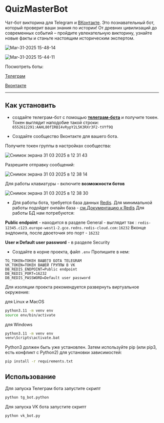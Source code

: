 # QuizMasterBot
Чат-бот викторина для Telegram и [ВКонтакте](https://vk.com/).
Это познавательный бот, который проверит ваши знания по истории! От древних цивилизаций до современных событий – пройдите увлекательную викторину, узнайте новые факты и станьте настоящим историческим экспертом.

![Mar-31-2025 15-48-14](https://github.com/user-attachments/assets/3d7a2549-f141-4119-851d-c94abcd23d52)

![Mar-31-2025 15-44-11](https://github.com/user-attachments/assets/06a8d442-cee1-493c-90ac-fac5752694e4)


Посмотреть боты:

[Телеграм]()

[Вконтакте]()

---

## Как установить

- создайте телеграм-бот с помощью [**телеграм-бота**](https://t.me/BotFather) и получите токен. Токен выглядит наподобие такой строки: 
```6552612291:AAHL80fIRBI4vRypY2L5K3RXr3F2-tVYf9Q```

- Создайте сообщество Вконтакте для вашего бота.

Получите токен группы в настройках сообщества:

![Снимок экрана 31 03 2025 в 12 31 43](https://github.com/user-attachments/assets/cdf7c494-281b-4dc2-a3ce-727ec4b41856)

Разрешите отправку сообщений:

![Снимок экрана 31 03 2025 в 12 38 14](https://github.com/user-attachments/assets/257e04f4-c8c6-4ef6-9d20-1443e7aab993)

Для работы клавиатуры - включите **возможности ботов**

![Снимок экрана 31 03 2025 в 12 38 30](https://github.com/user-attachments/assets/b5281c41-d450-412d-847b-6cda5f06d2a7)


- Для работы бота, требуется база данных [Redis](https://redis.io).
Для минимальной работы подойдет онлайн база - [см.Документацию к Redis](https://redis.io/docs/latest/operate/rc/rc-quickstart/)
Для работы БД нам потребуются:

**Public endpoint** - находится в разделе General - выглядит так : ``redis-12345.c123.europe-west1-2.gce.redns.redis-cloud.com:16232``
Вконце эндпоинта, после двоеточия это порт - ``16232``

**User и Default user password** - в разделе Security

- Создайте в корне проекта, файл `.env` Пропишите в нем:

```
TG_TOKEN=ТОКЕН ВАШЕГО БОТА TELEGRAM
VK_TOKEN=ТОКЕН ВАШЕЙ ГРУППЫ В VK
DB_REDIS_ENDPOINT=Public endpoint 
DB_REDIS_PORT=16232
DB_REDIS_PASSWORD=Default user password
```

Для изоляции проекта рекомендуется развернуть виртуальное окружение:

для Linux и MacOS
```bash
python3.11 -m venv env
source env/bin/activate
```

для Windows
```bash
python3.11 -m venv env
venv\Scripts\activate.bat
```

Python3 должен быть уже установлен. Затем используйте pip (или pip3, есть конфликт с Python2) для установки зависимостей:

```bash
pip install -r requirements.txt
```

## Использование

Для запуска Телеграм бота запустите скрипт

```bash
python tg_bot.python
```

Для запуска VK бота запустите скрипт

```bash
python vk_bot.py
```
